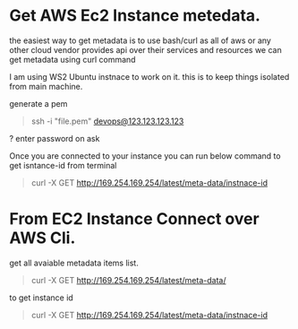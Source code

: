 # Get AWS Ec2 Instance metedata.


the easiest way to get metadata is to use bash/curl 
as all of aws or any other cloud vendor provides api over their services and resources we can get metadata using curl command 

I am using WS2 Ubuntu instnace to work on it. this is to keep things isolated from main machine. 

generate a pem 
> ssh -i "file.pem" devops@123.123.123.123

? enter password on ask

Once you are connected to your instance you can run below command to get isntance-id from terminal

> curl -X GET http://169.254.169.254/latest/meta-data/instnace-id




# From EC2 Instance Connect over AWS Cli.

get all avaiable metadata items list.
> curl -X GET http://169.254.169.254/latest/meta-data/

to get instance id
> curl -X GET http://169.254.169.254/latest/meta-data/instnace-id
